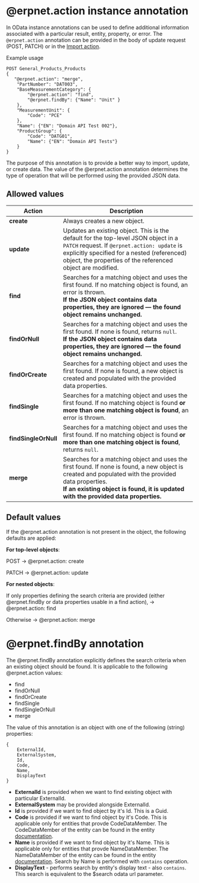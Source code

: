 # @erpnet.action instance annotation

In OData instance annotations can be used to define additional information associated with a particular result, entity, property, or error.
The `@erpnet.action` annotation can be provided in the body of update request (POST, PATCH) or in the [Import action](import.md).

Example usage

```
POST General_Products_Products
{
   "@erpnet.action": "merge",
	"PartNumber": "DAT003",
    "BaseMeasurementCategory": {
		"@erpnet.action": "find",
		"@erpnet.findBy": {"Name": "Unit" }
    },
    "MeasurementUnit": {
		"Code": "PCE"
    },
	"Name": {"EN": "Domain API Test 002"},
	"ProductGroup": {
		"Code": "DATG01",
		"Name": {"EN": "Domain API Tests"}
	}
}
```
The purpose of this annotation is to provide a better way to import, update, or create data.
The value of the @erpnet.action annotation determines the type of operation that will be performed using the provided JSON data.

## Allowed values

| Action               | Description                                                                                                                                                                                                                                     |
| -------------------- | ----------------------------------------------------------------------------------------------------------------------------------------------------------------------------------------------------------------------------------------------- |
| **create**           | Always creates a new object.                                                                                                                                                                                                                    |
| **update**           | Updates an existing object. This is the default for the top-level JSON object in a `PATCH` request. If `@erpnet.action: update` is explicitly specified for a nested (referenced) object, the properties of the referenced object are modified. |
| **find**             | Searches for a matching object and uses the first found. If no matching object is found, an error is thrown. <br> **If the JSON object contains data properties, they are ignored — the found object remains unchanged.**                       |
| **findOrNull**       | Searches for a matching object and uses the first found. If none is found, returns `null`. <br> **If the JSON object contains data properties, they are ignored — the found object remains unchanged.**                                         |
| **findOrCreate**     | Searches for a matching object and uses the first found. If none is found, a new object is created and populated with the provided data properties.                                                                                             |
| **findSingle**       | Searches for a matching object and uses the first found. If no matching object is found **or more than one matching object is found**, an error is thrown.                                                                                      |
| **findSingleOrNull** | Searches for a matching object and uses the first found. If no matching object is found **or more than one matching object is found**, returns `null`.                                                                                          |
| **merge**            | Searches for a matching object and uses the first found. If none is found, a new object is created and populated with the provided data properties. <br> **If an existing object is found, it is updated with the provided data properties.**   |


## Default values
If the @erpnet.action annotation is not present in the object, the following defaults are applied:

**For top-level objects**:

POST → @erpnet.action: create

PATCH → @erpnet.action: update

**For nested objects**:

If only properties defining the search criteria are provided (either @erpnet.findBy or data properties usable in a find action),
→ @erpnet.action: find

Otherwise
→ @erpnet.action: merge


# @erpnet.findBy annotation

The @erpnet.findBy annotation explicitly defines the search criteria when an existing object should be found.
It is applicable to the following @erpnet.action values:
- find
- findOrNull
- findOrCreate
- findSingle
- findSingleOrNull
- merge

The value of this annotation is an object with one of the following (string) properties:
```
{
	ExternalId,
	ExternalSystem,
	Id,
	Code,
	Name,
	DisplayText
}
```

- **ExternalId** is provided when we want to find existing object with particular ExternalId.
- **ExternalSystem** may be provided alongside ExternalId.
- **Id** is provided if we want to find object by it's Id. This is a Guid.
- **Code** is provided if we want to find object by it's Code. This is applicable only for entities that provde CodeDataMember. The CodeDataMember of the entity can be found in the entity [documentation](https://docs.erp.net/model/entities/General.Products.Products.html#default-visualization).
- **Name** is provided if we want to find object by it's Name. This is applicable only for entities that provde NameDataMember. The NameDataMember of the entity can be found in the entity [documentation](https://docs.erp.net/model/entities/General.Products.Products.html#default-visualization). Search by Name is performed with `contains` operation.
- **DisplayText** - performs search by entity's display text - also `contains`. This search is equivalent to the $search odata url parameter. 

